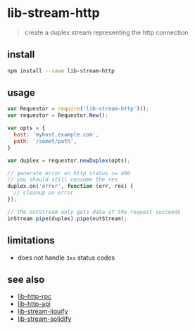 # lib-stream-http

> create a duplex stream representing the http connection

## install

```bash
npm install --save lib-stream-http
```

## usage

```javascript
var Requestor = require('lib-stream-http')();
var requestor = Requestor.New();

var opts = {
  host: 'myhost.example.com',
  path: '/somet/path',
}

var duplex = requestor.newDuplex(opts);

// generate error on http status >= 400
// you should still consume the res
duplex.on('error', function (err, res) {
  // cleanup on error
});

// the outStream only gets data if the request succeeds
inStream.pipe(duplex).pipe(outStream);
```

## limitations

- does not handle `3xx` status codes

## see also

- [lib-http-rpc](https://npmjs.org/package/lib-http-rpc)
- [lib-http-api](https://npmjs.org/package/lib-http-api)
- [lib-stream-liquify](https://npmjs.org/package/lib-stream-liquify)
- [lib-stream-solidify](https://npmjs.org/package/lib-stream-solidify)
